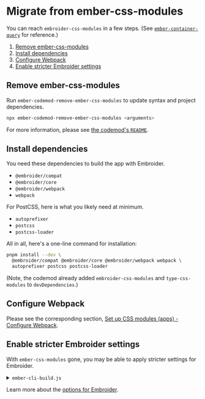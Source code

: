 # Migrate from ember-css-modules

You can reach `embroider-css-modules` in a few steps. (See [`ember-container-query`](https://github.com/ijlee2/ember-container-query/pull/167) for reference.)

1. [Remove ember-css-modules](#remove-ember-css-modules)
1. [Install dependencies](#install-dependencies)
1. [Configure Webpack](#configure-webpack)
1. [Enable stricter Embroider settings](#enable-stricter-embroider-settings)


## Remove ember-css-modules

Run `ember-codemod-remove-ember-css-modules` to update syntax and project dependencies.

```sh
npx ember-codemod-remove-ember-css-modules <arguments>
```

For more information, please see [the codemod's `README`](../../packages/ember-codemod-remove-ember-css-modules/README.md).


## Install dependencies

You need these dependencies to build the app with Embroider.

- `@embroider/compat`
- `@embroider/core`
- `@embroider/webpack`
- `webpack`

For PostCSS, here is what you likely need at minimum.

- `autoprefixer`
- `postcss`
- `postcss-loader`

All in all, here's a one-line command for installation:

```sh
pnpm install --dev \
  @embroider/compat @embroider/core @embroider/webpack webpack \
  autoprefixer postcss postcss-loader
```

(Note, the codemod already added `embroider-css-modules` and `type-css-modules` to `devDependencies`.)


## Configure Webpack

Please see the corresponding section, [Set up CSS modules (apps) - Configure Webpack](./set-up-css-modules-apps.md#configure-webpack).


## Enable stricter Embroider settings

With `ember-css-modules` gone, you may be able to apply stricter settings for Embroider.

<details>

<summary><code>ember-cli-build.js</code></summary>

For simplicity, only `options` is shown. (The rest of the code remains the same.)

```js
const options = {
  packagerOptions: { /* ... */ },
  skipBabel: { /* ... */ },
  staticAddonTestSupportTrees: true,
  staticAddonTrees: true, // <-- new
  staticComponents: true, // <-- new
  staticHelpers: true,
  staticModifiers: true,
};
```

</details>

Learn more about the [options for Embroider](https://github.com/embroider-build/embroider/#options).
